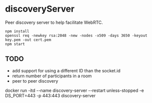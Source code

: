 # discoveryServer

Peer discovery server to help facilitate WebRTC.

```
npm install
openssl req -newkey rsa:2048 -new -nodes -x509 -days 3650 -keyout key.pem -out cert.pem
npm start
```

## TODO

* add support for using a different ID than the socket.id
* return number of participants in a room
* peer to peer discovery

docker run -itd --name discovery-server --restart unless-stopped -e DS_PORT=443 -p 443:443 discovery-server
